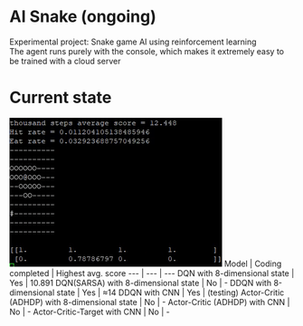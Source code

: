 # AI Snake (ongoing)
Experimental project: Snake game AI using reinforcement learning\
The agent runs purely with the console, which makes it extremely easy to be trained with a cloud server

# Current state
![](https://github.com/zysoong/ai-greedy-snake/blob/master/images/example_ddqn_reduced.gif?raw=true)
Model | Coding completed | Highest avg. score
--- | --- | --- 
DQN with 8-dimensional state | Yes | 10.891
DQN(SARSA) with 8-dimensional state | No | -
DDQN with 8-dimensional state | Yes | ≈14
DDQN with CNN | Yes | (testing)
Actor-Critic (ADHDP) with 8-dimensional state | No | -
Actor-Critic (ADHDP) with CNN | No | -
Actor-Critic-Target with CNN | No | -
